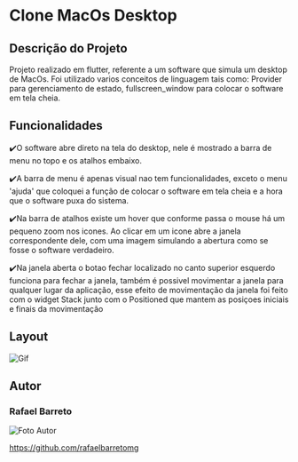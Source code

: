 <h1>Clone MacOs Desktop</h1>

<h2>Descrição do Projeto</h2>
Projeto realizado em flutter, referente a um software que simula um desktop de MacOs. Foi utilizado varios conceitos de linguagem tais como: Provider para gerenciamento de estado, fullscreen_window para colocar o software em tela cheia.

<h2>Funcionalidades</h2>

✔️O software abre direto na tela do desktop, nele é mostrado a barra de menu no topo e os atalhos embaixo.

✔️A barra de menu é apenas visual nao tem funcionalidades, exceto o menu 'ajuda' que coloquei a função de colocar o software em tela cheia e a hora que o software puxa do sistema.

✔️Na barra de atalhos existe um hover que conforme passa o mouse há um pequeno zoom nos icones. Ao clicar em um icone abre a janela correspondente dele, com uma imagem simulando a abertura como se fosse o software verdadeiro.

✔️Na janela aberta o botao fechar localizado no canto superior esquerdo funciona para fechar a janela, também é possivel movimentar a janela para qualquer lugar da aplicação, esse efeito de movimentação da janela foi feito com o widget Stack junto com o Positioned que mantem as posiçoes iniciais e finais da movimentação

<h2>Layout</h2>

![Gif](https://github.com/rafaelbarretomg/clone-macos/assets/86436697/98d10dd0-5083-4592-ba14-f1771d0b852b)

<h2>Autor</h2>

<h3>Rafael Barreto</h3>

![Foto Autor](https://avatars.githubusercontent.com/u/86436697?v=4)

https://github.com/rafaelbarretomg
